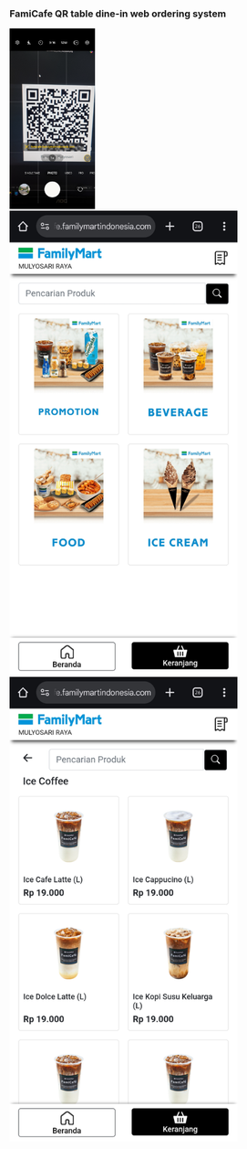 

### FamiCafe QR table dine-in web ordering system


<img src="famicafe-dine-in.01.jpg" width="150"/>
<img src="famicafe-dine-in.02.jpg" width="400"/>
<img src="famicafe-dine-in.03.jpg" width="400"/>